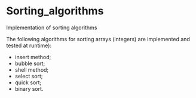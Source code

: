 # Sorting_algorithms
Implementation of sorting algorithms

The following algorithms for sorting arrays (integers) are implemented and tested at runtime): 
- insert method;
- bubble sort;
- shell method;
- select sort;
- quick sort;
- binary sort.

